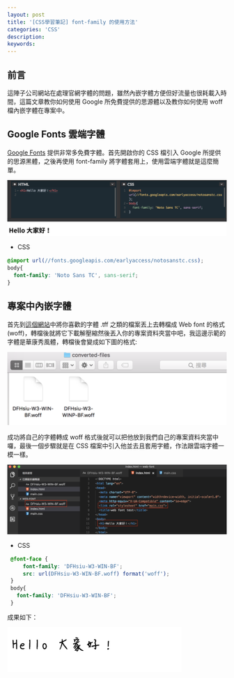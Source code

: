 ```yaml
---
layout: post
title: '[CSS學習筆記] font-family 的使用方法'
categories: 'CSS'
description: 
keywords: 
---
```



## 前言
這陣子公司網站在處理官網字體的問題，雖然內嵌字體方便但好流量也很耗載入時間，這篇文章教你如何使用 Google 所免費提供的思源體以及教你如何使用 woff 檔內嵌字體在專案中。


## Google Fonts 雲端字體
[Google Fonts](https://www.google.com/fonts) 提供非常多免費字體。首先開啟你的 CSS 檔引入 Google 所提供的思源黑體，之後再使用 font-family 將字體套用上，使用雲端字體就是這麼簡單。

<img src="/images/posts/css/2018/img1070209-1.png">

- CSS

```css
@import url(//fonts.googleapis.com/earlyaccess/notosanstc.css);
body{
  font-family: 'Noto Sans TC', sans-serif;
}
```

## 專案中內嵌字體
首先到[這個網站](https://onlinefontconverter.com/)中將你喜歡的字體 .tff 之類的檔案丟上去轉檔成 Web font 的格式 (woff)，轉檔後就將它下載解壓縮然後丟入你的專案資料夾當中吧，我這邊示範的字體是華康秀風體，轉檔後會變成如下圖的格式:

<img src="/images/posts/css/2018/img1070209-2.png" width="550">

成功將自己的字體轉成 woff 格式後就可以把他放到我們自己的專案資料夾當中囉，最後一個步驟就是在 CSS 檔案中引入他並去且套用字體，作法跟雲端字體一模一樣。

<img src="/images/posts/css/2018/img1070209-3.png">

- CSS

```css
 @font-face {
     font-family: 'DFHsiu-W3-WIN-BF';
     src: url(DFHsiu-W3-WIN-BF.woff) format('woff');
 }
 body{
   font-family: 'DFHsiu-W3-WIN-BF';
 }
```

成果如下：

<img src="/images/posts/css/2018/img1070209-4.png" width="400">

